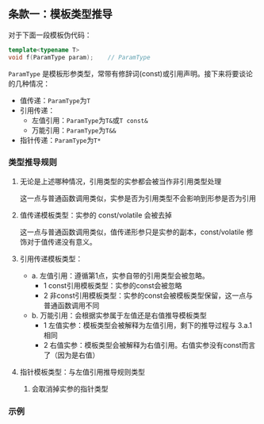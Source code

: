 ## 条款一：模板类型推导

对于下面一段模板伪代码：

```c++
template<typename T>
void f(ParamType param);	// ParamType
```

`ParamType` 是模板形参类型，常带有修辞词(const)或引用声明。接下来将要谈论的几种情况：

- 值传递：`ParamType`为`T`
- 引用传递：
  - 左值引用：`ParamType`为`T&`或`T const&`
  - 万能引用：`ParamType`为`T&&`
- 指针传递：`ParamType`为`T*`

### 类型推导规则

1. 无论是上述哪种情况，引用类型的实参都会被当作非引用类型处理

   这一点与普通函数调用类似，实参是否为引用类型不会影响到形参是否为引用

2. 值传递模板类型：实参的 const/volatile 会被去掉

   这一点与普通函数调用类似，值传递形参只是实参的副本，const/volatile 修饰对于值传递没有意义。

3. 引用传递模板类型：

   - a. 左值引用：遵循第1点，实参自带的引用类型会被忽略。
     - 1 const引用模板类型：实参的const会被忽略
     - 2 非const引用模板类型：实参的const会被模板类型保留，这一点与普通函数调用不同
   - b. 万能引用：会根据实参属于左值还是右值推导模板类型
     - 1 左值实参：模板类型会被解释为左值引用，剩下的推导过程与 3.a.1 相同
     - 2 右值实参：模板类型会被解释为右值引用。右值实参没有const而言了（因为是右值）

4. 指针模板类型：与左值引用推导规则类型

   1. 会取消掉实参的指针类型

### 示例



